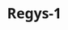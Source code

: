 # Regys-1
<!DOCTYPE html>
<html lang="es">
<head>
    <meta charset="UTF-8">
    <meta name="viewport" content="width=device-width, initial-scale=1.0">
    <title>RegyPos - Especialistas en Celulares TECNO</title>
    <style>
        /* Estilos generales */
        * {
            margin: 0;
            padding: 0;
            box-sizing: border-box;
            font-family: 'Segoe UI', Tahoma, Geneva, Verdana, sans-serif;
            scroll-behavior: smooth;
        }
        
        body {
            background-color: #f5f5f5;
            color: #333;
            line-height: 1.6;
        }
        
        /* Header y navegación */
        header {
            background-color: #000;
            padding: 1rem 0;
            position: sticky;
            top: 0;
            z-index: 100;
            box-shadow: 0 2px 10px rgba(0, 0, 0, 0.2);
        }
        
        .container {
            width: 90%;
            max-width: 1200px;
            margin: 0 auto;
        }
        
        .nav-container {
            display: flex;
            justify-content: space-between;
            align-items: center;
        }
        
        .logo {
            height: 60px;
        }
        
        nav ul {
            display: flex;
            list-style: none;
        }
        
        nav ul li {
            margin-left: 2rem;
        }
        
        nav ul li a {
            color: #fff;
            text-decoration: none;
            font-weight: 500;
            transition: color 0.3s;
            font-size: 1.1rem;
        }
        
        nav ul li a:hover {
            color: #00b4ff;
        }
        
        /* Hero section */
        .hero {
            height: 80vh;
            background: linear-gradient(135deg, #000 0%, #222 100%);
            color: white;
            display: flex;
            align-items: center;
            position: relative;
            overflow: hidden;
        }
        
        .hero::before {
            content: '';
            position: absolute;
            top: 0;
            left: 0;
            width: 100%;
            height: 100%;
            background: url('data:image/svg+xml;utf8,<svg xmlns="http://www.w3.org/2000/svg" width="100" height="100" viewBox="0 0 100 100"><circle cx="50" cy="50" r="40" stroke="%2300b4ff" stroke-width="1" fill="none" opacity="0.2"/></svg>');
            background-size: 300px 300px;
            opacity: 0.3;
        }
        
        .hero-content {
            width: 50%;
            position: relative;
            z-index: 1;
        }
        
        .hero h1 {
            font-size: 3.5rem;
            margin-bottom: 1rem;
            line-height: 1.2;
        }
        
        .hero h1 span {
            color: #00b4ff;
        }
        
        .hero p {
            font-size: 1.2rem;
            margin-bottom: 2rem;
            max-width: 600px;
        }
        
        .btn {
            display: inline-block;
            background-color: #00b4ff;
            color: white;
            padding: 0.8rem 2rem;
            border-radius: 30px;
            text-decoration: none;
            font-weight: bold;
            transition: all 0.3s;
            border: 2px solid #00b4ff;
        }
        
        .btn:hover {
            background-color: transparent;
            color: #00b4ff;
        }
        
        .btn-secondary {
            background-color: transparent;
            color: white;
            border: 2px solid white;
            margin-left: 1rem;
        }
        
        .btn-secondary:hover {
            background-color: white;
            color: #000;
        }
        
        .hero-image {
            position: absolute;
            right: 5%;
            bottom: 0;
            width: 40%;
            max-width: 500px;
            animation: float 3s ease-in-out infinite;
        }
        
        @keyframes float {
            0% { transform: translateY(0px); }
            50% { transform: translateY(-20px); }
            100% { transform: translateY(0px); }
        }
        
        /* Sección de video destacado */
        .featured-video {
            padding: 5rem 0;
            background-color: #000;
            color: white;
        }
        
        .video-container {
            display: flex;
            flex-direction: column;
            align-items: center;
            justify-content: center;
        }
        
        .video-wrapper {
            width: 100%;
            max-width: 900px;
            margin: 2rem auto;
            border-radius: 10px;
            overflow: hidden;
            box-shadow: 0 10px 30px rgba(0, 0, 0, 0.5);
            position: relative;
        }
        
        .video-wrapper video {
            width: 100%;
            display: block;
        }
        
        .video-content {
            text-align: center;
            max-width: 800px;
            margin: 0 auto 2rem;
        }
        
        .video-content h2 {
            font-size: 2.5rem;
            margin-bottom: 1rem;
            color: #fff;
        }
        
        .video-content p {
            font-size: 1.2rem;
            color: #ccc;
            margin-bottom: 2rem;
        }
        
        /* Sección de características */
        .features {
            padding: 5rem 0;
            background-color: white;
        }
        
        .section-title {
            text-align: center;
            margin-bottom: 3rem;
        }
        
        .section-title h2 {
            font-size: 2.5rem;
            color: #333;
            margin-bottom: 1rem;
        }
        
        .section-title p {
            color: #777;
            max-width: 700px;
            margin: 0 auto;
        }
        
        .features-grid {
            display: grid;
            grid-template-columns: repeat(auto-fit, minmax(300px, 1fr));
            gap: 2rem;
        }
        
        .feature-card {
            background-color: #f9f9f9;
            border-radius: 10px;
            padding: 2rem;
            text-align: center;
            transition: transform 0.3s, box-shadow 0.3s;
        }
        
        .feature-card:hover {
            transform: translateY(-10px);
            box-shadow: 0 10px 20px rgba(0, 0, 0, 0.1);
        }
        
        .feature-icon {
            font-size: 3rem;
            color: #00b4ff;
            margin-bottom: 1.5rem;
        }
        
        .feature-card h3 {
            font-size: 1.5rem;
            margin-bottom: 1rem;
        }
        
        /* Sección de productos */
        .products {
            padding: 5rem 0;
            background-color: #f5f5f5;
        }
        
        .products-grid {
            display: grid;
            grid-template-columns: repeat(auto-fit, minmax(280px, 1fr));
            gap: 2rem;
        }
        
        .product-card {
            background-color: white;
            border-radius: 10px;
            overflow: hidden;
            box-shadow: 0 5px 15px rgba(0, 0, 0, 0.1);
            transition: transform 0.3s;
        }
        
        .product-card:hover {
            transform: translateY(-10px);
        }
        
        .product-image {
            height: 300px;
            width: 100%;
            object-fit: contain;
            border-bottom: 1px solid #eee;
            padding: 1rem;
            background-color: #f9f9f9;
        }
        
        .product-info {
            padding: 1.5rem;
        }
        
        .product-info h3 {
            font-size: 1.3rem;
            margin-bottom: 0.5rem;
        }
        
        .product-info p {
            color: #777;
            margin-bottom: 1rem;
        }
        
        .product-price {
            font-size: 1.5rem;
            font-weight: bold;
            color: #00b4ff;
            margin-bottom: 1rem;
        }
        
        /* Sección de testimonios */
        .testimonials {
            padding: 5rem 0;
            background-color: #000;
            color: white;
        }
        
        .testimonials .section-title h2 {
            color: white;
        }
        
        .testimonials .section-title p {
            color: #ccc;
        }
        
        .testimonial-grid {
            display: grid;
            grid-template-columns: repeat(auto-fit, minmax(300px, 1fr));
            gap: 2rem;
        }
        
        .testimonial-card {
            background-color: rgba(255, 255, 255, 0.1);
            border-radius: 10px;
            padding: 2rem;
            position: relative;
        }
        
        .testimonial-card::before {
            content: '"';
            position: absolute;
            top: 10px;
            left: 10px;
            font-size: 5rem;
            color: rgba(255, 255, 255, 0.1);
            font-family: Georgia, serif;
        }
        
        .testimonial-text {
            margin-bottom: 1.5rem;
            font-style: italic;
        }
        
        .testimonial-author {
            display: flex;
            align-items: center;
        }
        
        .author-image {
            width: 50px;
            height: 50px;
            border-radius: 50%;
            margin-right: 1rem;
        }
        
        .author-info h4 {
            margin-bottom: 0.2rem;
        }
        
        .author-info p {
            color: #00b4ff;
            font-size: 0.9rem;
        }
        
        /* Sección de contacto */
        .contact {
            padding: 5rem 0;
            background-color: white;
        }
        
        .contact-container {
            display: grid;
            grid-template-columns: repeat(auto-fit, minmax(300px, 1fr));
            gap: 3rem;
        }
        
        .contact-info h3 {
            font-size: 1.8rem;
            margin-bottom: 1.5rem;
            color: #333;
        }
        
        .contact-info p {
            margin-bottom: 1.5rem;
            color: #666;
        }
        
        .contact-details {
            margin-top: 2rem;
        }
        
        .contact-item {
            display: flex;
            align-items: center;
            margin-bottom: 1rem;
        }
        
        .contact-icon {
            width: 40px;
            height: 40px;
            background-color: #00b4ff;
            border-radius: 50%;
            display: flex;
            align-items: center;
            justify-content: center;
            margin-right: 1rem;
            color: white;
            font-size: 1.2rem;
        }
        
        .contact-form {
            background-color: #f9f9f9;
            padding: 2rem;
            border-radius: 10px;
        }
        
        .form-group {
            margin-bottom: 1.5rem;
        }
        
        .form-group label {
            display: block;
            margin-bottom: 0.5rem;
            font-weight: 500;
        }
        
        .form-control {
            width: 100%;
            padding: 0.8rem;
            border: 1px solid #ddd;
            border-radius: 5px;
            font-size: 1rem;
        }
        
        textarea.form-control {
            height: 150px;
            resize: vertical;
        }
        
        .form-btn {
            background-color: #00b4ff;
            color: white;
            border: none;
            padding: 0.8rem 2rem;
            border-radius: 30px;
            font-size: 1rem;
            font-weight: bold;
            cursor: pointer;
            transition: background-color 0.3s;
        }
        
        .form-btn:hover {
            background-color: #0090cc;
        }
        
        /* Footer */
        footer {
            background-color: #111;
            color: white;
            padding: 3rem 0 1rem;
        }
        
        .footer-container {
            display: grid;
            grid-template-columns: repeat(auto-fit, minmax(200px, 1fr));
            gap: 2rem;
            margin-bottom: 2rem;
        }
        
        .footer-logo {
            height: 50px;
            margin-bottom: 1rem;
        }
        
        .footer-about p {
            color: #ccc;
            margin-bottom: 1.5rem;
        }
        
        .social-links {
            display: flex;
        }
        
        .social-link {
            width: 40px;
            height: 40px;
            background-color: rgba(255, 255, 255, 0.1);
            border-radius: 50%;
            display: flex;
            align-items: center;
            justify-content: center;
            margin-right: 0.5rem;
            color: white;
            text-decoration: none;
            transition: background-color 0.3s;
        }
        
        .social-link:hover {
            background-color: #00b4ff;
        }
        
        .footer-links h3, .footer-contact h3, .footer-newsletter h3 {
            font-size: 1.3rem;
            margin-bottom: 1.5rem;
            color: white;
        }
        
        .footer-links ul {
            list-style: none;
        }
        
        .footer-links ul li {
            margin-bottom: 0.8rem;
        }
        
        .footer-links ul li a {
            color: #ccc;
            text-decoration: none;
            transition: color 0.3s;
        }
        
        .footer-links ul li a:hover {
            color: #00b4ff;
        }
        
        .footer-contact p {
            color: #ccc;
            margin-bottom: 0.8rem;
            display: flex;
            align-items: center;
        }
        
        .footer-contact p i {
            margin-right: 0.5rem;
            color: #00b4ff;
        }
        
        .newsletter-form {
            display: flex;
        }
        
        .newsletter-input {
            flex: 1;
            padding: 0.8rem;
            border: none;
            border-radius: 5px 0 0 5px;
            font-size: 0.9rem;
        }
        
        .newsletter-btn {
            background-color: #00b4ff;
            color: white;
            border: none;
            padding: 0 1rem;
            border-radius: 0 5px 5px 0;
            cursor: pointer;
        }
        
        .copyright {
            text-align: center;
            padding-top: 2rem;
            border-top: 1px solid rgba(255, 255, 255, 0.1);
            color: #ccc;
            font-size: 0.9rem;
        }
        
        /* Animaciones */
        @keyframes fadeIn {
            from { opacity: 0; transform: translateY(20px); }
            to { opacity: 1; transform: translateY(0); }
        }
        
        .animate {
            animation: fadeIn 1s ease forwards;
        }
        
        /* Controles de video personalizados */
        .video-controls {
            position: absolute;
            bottom: 0;
            left: 0;
            right: 0;
            background: rgba(0, 0, 0, 0.5);
            display: flex;
            align-items: center;
            padding: 10px;
            opacity: 0;
            transition: opacity 0.3s;
        }
        
        .video-wrapper:hover .video-controls {
            opacity: 1;
        }
        
        .play-btn {
            background: none;
            border: none;
            color: white;
            font-size: 1.5rem;
            cursor: pointer;
            margin-right: 10px;
        }
        
        .progress-bar {
            flex: 1;
            height: 5px;
            background: rgba(255, 255, 255, 0.3);
            cursor: pointer;
            position: relative;
        }
        
        .progress {
            height: 100%;
            background: #00b4ff;
            width: 0;
        }
        
        /* Bienvenida */
        .welcome-banner {
            background-color: #00b4ff;
            color: white;
            text-align: center;
            padding: 1rem 0;
            font-size: 1.2rem;
            font-weight: bold;
            position: relative;
            overflow: hidden;
        }
        
        .welcome-banner::before {
            content: '';
            position: absolute;
            top: 0;
            left: -100%;
            width: 50%;
            height: 100%;
            background: rgba(255, 255, 255, 0.2);
            transform: skewX(-25deg);
            animation: shine 3s infinite;
        }
        
        @keyframes shine {
            0% { left: -100%; }
            20% { left: 100%; }
            100% { left: 100%; }
        }
        
        /* Responsive */
        @media (max-width: 768px) {
            .nav-container {
                flex-direction: column;
                padding: 1rem 0;
            }
            
            nav ul {
                margin-top: 1rem;
                flex-wrap: wrap;
                justify-content: center;
            }
            
            nav ul li {
                margin: 0.5rem;
            }
            
            .hero {
                height: auto;
                padding: 4rem 0;
            }
            
            .hero-content {
                width: 100%;
                text-align: center;
            }
            
            .hero h1 {
                font-size: 2.5rem;
            }
            
            .hero-image {
                position: relative;
                width: 80%;
                margin: 3rem auto 0;
                right: auto;
                bottom: auto;
            }
            
            .btn {
                display: block;
                margin: 1rem auto;
                width: 80%;
                text-align: center;
            }
            
            .btn-secondary {
                margin-left: 0;
            }
            
            .video-wrapper {
                margin: 1rem auto;
            }
        }
        
        /* Estilos para el botón de menú móvil */
        .menu-toggle {
            display: none;
            background: none;
            border: none;
            color: white;
            font-size: 1.5rem;
            cursor: pointer;
        }
        
        @media (max-width: 768px) {
            .menu-toggle {
                display: block;
                position: absolute;
                top: 1.5rem;
                right: 1.5rem;
            }
            
            nav ul {
                display: none;
                width: 100%;
                flex-direction: column;
                text-align: center;
            }
            
            nav ul.show {
                display: flex;
            }
            
            nav ul li {
                margin: 0.5rem 0;
            }
        }
    </style>
</head>
<body>
    <!-- Banner de bienvenida -->
    <div class="welcome-banner">
        ¡Bienvenidos a RegyPos! Distribuidor oficial de celulares TECNO
    </div>

    <!-- Header y navegación -->
    <header>
        <div class="container nav-container">
            <img src="https://hebbkx1anhila5yf.public.blob.vercel-storage.com/WhatsApp%20Image%202025-01-27%20at%208.54.59%20AM-2Gve46XEeGtGzFopYYceeOGFE2cgpl.jpeg" alt="RegyPos Logo" class="logo">
            <button class="menu-toggle" id="menuToggle">☰</button>
            <nav>
                <ul id="navMenu">
                    <li><a href="#inicio">Inicio</a></li>
                    <li><a href="#video">Video</a></li>
                    <li><a href="#productos">Productos</a></li>
                    <li><a href="#caracteristicas">Características</a></li>
                    <li><a href="#testimonios">Testimonios</a></li>
                    <li><a href="#contacto">Contacto</a></li>
                </ul>
            </nav>
        </div>
    </header>

    <!-- Hero section -->
    <section class="hero" id="inicio">
        <div class="container">
            <div class="hero-content">
                <h1>Descubre la Tecnología <span>TECNO</span> con RegyPos</h1>
                <p>Somos distribuidores oficiales de celulares TECNO. Ofrecemos los últimos modelos con la mejor tecnología y al mejor precio del mercado.</p>
                <a href="#productos" class="btn">Ver Productos</a>
                <a href="#contacto" class="btn btn-secondary">Contáctanos</a>
            </div>
            <img src="https://hebbkx1anhila5yf.public.blob.vercel-storage.com/Spark%2030C.jpg-urwYDOjTHW9vDtUXBOhKrWVZDhvC4n.jpeg" alt="Celular TECNO Spark 30C" class="hero-image">
        </div>
    </section>

    <!-- Sección de video destacado -->
    <section class="featured-video" id="video">
        <div class="container">
            <div class="video-content">
                <h2>Descubre el Nuevo TECNO Spark</h2>
                <p>Mira este increíble video del nuevo TECNO Spark y descubre todas sus características y funcionalidades. Un smartphone diseñado para superar tus expectativas.</p>
            </div>
            <div class="video-container">
                <div class="video-wrapper">
                    <video id="featured-video" controls>
                        <source src="https://hebbkx1anhila5yf.public.blob.vercel-storage.com/spark%20-pt44MADAvrqDQQGTSUct4GlFlZT5LS.mp4" type="video/mp4">
                        Tu navegador no soporta videos HTML5.
                    </video>
                </div>
                <a href="#productos" class="btn">Ver Detalles del Producto</a>
            </div>
        </div>
    </section>

    <!-- Sección de características -->
    <section class="features" id="caracteristicas">
        <div class="container">
            <div class="section-title">
                <h2>¿Por qué elegir RegyPos?</h2>
                <p>Somos especialistas en tecnología móvil y ofrecemos los mejores servicios para nuestros clientes.</p>
            </div>
            <div class="features-grid">
                <div class="feature-card">
                    <div class="feature-icon">📱</div>
                    <h3>Últimos Modelos</h3>
                    <p>Tenemos los modelos más recientes de la marca TECNO con las mejores características del mercado.</p>
                </div>
                <div class="feature-card">
                    <div class="feature-icon">💰</div>
                    <h3>Precios Competitivos</h3>
                    <p>Ofrecemos los mejores precios del mercado y promociones exclusivas para nuestros clientes.</p>
                </div>
                <div class="feature-card">
                    <div class="feature-icon">🛠️</div>
                    <h3>Servicio Técnico</h3>
                    <p>Contamos con servicio técnico especializado para reparaciones y mantenimiento de tus dispositivos.</p>
                </div>
                <div class="feature-card">
                    <div class="feature-icon">🚚</div>
                    <h3>Envío Gratuito</h3>
                    <p>Envío gratuito en compras superiores a $500 a cualquier parte del país.</p>
                </div>
                <div class="feature-card">
                    <div class="feature-icon">🔒</div>
                    <h3>Garantía Oficial</h3>
                    <p>Todos nuestros productos cuentan con garantía oficial de la marca TECNO.</p>
                </div>
                <div class="feature-card">
                    <div class="feature-icon">👨‍💼</div>
                    <h3>Asesoría Personalizada</h3>
                    <p>Te asesoramos para que encuentres el dispositivo que mejor se adapte a tus necesidades.</p>
                </div>
            </div>
        </div>
    </section>

    <!-- Sección de productos -->
    <section class="products" id="productos">
        <div class="container">
            <div class="section-title">
                <h2>Nuestros Productos</h2>
                <p>Descubre nuestra selección de celulares TECNO con las mejores características y precios.</p>
            </div>
            <div class="products-grid">
                <div class="product-card">
                    <img src="https://hebbkx1anhila5yf.public.blob.vercel-storage.com/Spark%2030C.jpg-urwYDOjTHW9vDtUXBOhKrWVZDhvC4n.jpeg" alt="TECNO Spark 30C" class="product-image">
                    <div class="product-info">
                        <h3>TECNO Spark 30C</h3>
                        <p>Pantalla de 6.78", 8GB RAM, 128GB almacenamiento, cámara de 50MP</p>
                        <div class="product-price">$279.99</div>
                        <a href="#contacto" class="btn">Comprar Ahora</a>
                    </div>
                </div>
                <div class="product-card">
                    <img src="https://hebbkx1anhila5yf.public.blob.vercel-storage.com/camon%2030%20Pro.jpg-PLelM4TremXL9bCcL32wIktcLgHKUO.jpeg" alt="TECNO Camon 30 Pro" class="product-image">
                    <div class="product-info">
                        <h3>TECNO Camon 30 Pro</h3>
                        <p>Cámara de 108MP, 12GB RAM, 256GB almacenamiento, pantalla AMOLED</p>
                        <div class="product-price">$399.99</div>
                        <a href="#contacto" class="btn">Comprar Ahora</a>
                    </div>
                </div>
                <div class="product-card">
                    <img src="https://hebbkx1anhila5yf.public.blob.vercel-storage.com/Spark%20go%201-QowhzvaX4x4jV8nPVJQc9zmTfHlzb7.png" alt="TECNO Spark Go" class="product-image">
                    <div class="product-info">
                        <h3>TECNO Spark Go</h3>
                        <p>Disponible en blanco y negro, 4GB RAM, 64GB almacenamiento</p>
                        <div class="product-price">$149.99</div>
                        <a href="#contacto" class="btn">Comprar Ahora</a>
                    </div>
                </div>
                <div class="product-card">
                    <img src="/placeholder.svg?height=250&width=250" alt="TECNO Phantom X2" class="product-image">
                    <div class="product-info">
                        <h3>TECNO Phantom X2</h3>
                        <p>Procesador MediaTek, 8GB RAM, 256GB almacenamiento</p>
                        <div class="product-price">$399.99</div>
                        <a href="#contacto" class="btn">Comprar Ahora</a>
                    </div>
                </div>
                <div class="product-card">
                    <img src="/placeholder.svg?height=250&width=250" alt="TECNO Pova 5 Pro" class="product-image">
                    <div class="product-info">
                        <h3>TECNO Pova 5 Pro</h3>
                        <p>Batería 6000mAh, 8GB RAM, 128GB almacenamiento</p>
                        <div class="product-price">$279.99</div>
                        <a href="#contacto" class="btn">Comprar Ahora</a>
                    </div>
                </div>
                <div class="product-card">
                    <img src="/placeholder.svg?height=250&width=250" alt="TECNO Pop 7 Pro" class="product-image">
                    <div class="product-info">
                        <h3>TECNO Pop 7 Pro</h3>
                        <p>Pantalla HD+, 4GB RAM, 64GB almacenamiento</p>
                        <div class="product-price">$149.99</div>
                        <a href="#contacto" class="btn">Comprar Ahora</a>
                    </div>
                </div>
            </div>
        </div>
    </section>

    <!-- Sección de testimonios -->
    <section class="testimonials" id="testimonios">
        <div class="container">
            <div class="section-title">
                <h2>Lo que dicen nuestros clientes</h2>
                <p>Opiniones de clientes satisfechos con nuestros productos y servicios.</p>
            </div>
            <div class="testimonial-grid">
                <div class="testimonial-card">
                    <p class="testimonial-text">Compré mi TECNO Spark 30C en RegyPos y estoy encantado con el servicio. El teléfono es excelente y la atención fue impecable.</p>
                    <div class="testimonial-author">
                        <img src="/placeholder.svg?height=50&width=50" alt="Carlos Rodríguez" class="author-image">
                        <div class="author-info">
                            <h4>Carlos Rodríguez</h4>
                            <p>Cliente desde 2022</p>
                        </div>
                    </div>
                </div>
                <div class="testimonial-card">
                    <p class="testimonial-text">El servicio técnico de RegyPos es excelente. Repararon mi celular en tiempo récord y a un precio muy razonable.</p>
                    <div class="testimonial-author">
                        <img src="/placeholder.svg?height=50&width=50" alt="María López" class="author-image">
                        <div class="author-info">
                            <h4>María López</h4>
                            <p>Cliente desde 2021</p>
                        </div>
                    </div>
                </div>
                <div class="testimonial-card">
                    <p class="testimonial-text">Los precios de RegyPos son inmejorables. Comparé en varias tiendas y aquí encontré el mejor precio para mi TECNO Camon 30 Pro.</p>
                    <div class="testimonial-author">
                        <img src="/placeholder.svg?height=50&width=50" alt="Juan Pérez" class="author-image">
                        <div class="author-info">
                            <h4>Juan Pérez</h4>
                            <p>Cliente desde 2023</p>
                        </div>
                    </div>
                </div>
            </div>
        </div>
    </section>

    <!-- Sección de contacto -->
    <section class="contact" id="contacto">
        <div class="container">
            <div class="section-title">
                <h2>Contáctanos</h2>
                <p>Estamos aquí para ayudarte. Ponte en contacto con nosotros para cualquier consulta o pedido.</p>
            </div>
            <div class="contact-container">
                <div class="contact-info">
                    <h3>Información de Contacto</h3>
                    <p>Si tienes alguna pregunta sobre nuestros productos o servicios, no dudes en contactarnos. Estaremos encantados de atenderte.</p>
                    <div class="contact-details">
                        <div class="contact-item">
                            <div class="contact-icon">📍</div>
                            <p>Av. Principal #123, Ciudad</p>
                        </div>
                        <div class="contact-item">
                            <div class="contact-icon">📞</div>
                            <p>+123 456 7890</p>
                        </div>
                        <div class="contact-item">
                            <div class="contact-icon">✉️</div>
                            <p>info@regypos.com</p>
                        </div>
                        <div class="contact-item">
                            <div class="contact-icon">🕒</div>
                            <p>Lun - Vie: 9:00 AM - 6:00 PM</p>
                        </div>
                    </div>
                </div>
                <div class="contact-form">
                    <form>
                        <div class="form-group">
                            <label for="name">Nombre</label>
                            <input type="text" id="name" class="form-control" required>
                        </div>
                        <div class="form-group">
                            <label for="email">Correo Electrónico</label>
                            <input type="email" id="email" class="form-control" required>
                        </div>
                        <div class="form-group">
                            <label for="phone">Teléfono</label>
                            <input type="tel" id="phone" class="form-control">
                        </div>
                        <div class="form-group">
                            <label for="message">Mensaje</label>
                            <textarea id="message" class="form-control" required></textarea>
                        </div>
                        <button type="submit" class="form-btn">Enviar Mensaje</button>
                    </form>
                </div>
            </div>
        </div>
    </section>

    <!-- Footer -->
    <footer>
        <div class="container">
            <div class="footer-container">
                <div class="footer-about">
                    <img src="https://hebbkx1anhila5yf.public.blob.vercel-storage.com/WhatsApp%20Image%202025-01-27%20at%208.54.59%20AM-2Gve46XEeGtGzFopYYceeOGFE2cgpl.jpeg" alt="RegyPos Logo" class="footer-logo">
                    <p>RegyPos es distribuidor oficial de celulares TECNO. Ofrecemos los últimos modelos con la mejor tecnología y al mejor precio del mercado.</p>
                    <div class="social-links">
                        <a href="#" class="social-link">FB</a>
                        <a href="#" class="social-link">IG</a>
                        <a href="#" class="social-link">TW</a>
                        <a href="#" class="social-link">YT</a>
                    </div>
                </div>
                <div class="footer-links">
                    <h3>Enlaces Rápidos</h3>
                    <ul>
                        <li><a href="#inicio">Inicio</a></li>
                        <li><a href="#video">Video</a></li>
                        <li><a href="#productos">Productos</a></li>
                        <li><a href="#caracteristicas">Características</a></li>
                        <li><a href="#testimonios">Testimonios</a></li>
                        <li><a href="#contacto">Contacto</a></li>
                    </ul>
                </div>
                <div class="footer-contact">
                    <h3>Contacto</h3>
                    <p><i>📍</i> Av. Principal #123, Ciudad</p>
                    <p><i>📞</i> +123 456 7890</p>
                    <p><i>✉️</i> info@regypos.com</p>
                </div>
                <div class="footer-newsletter">
                    <h3>Boletín Informativo</h3>
                    <p>Suscríbete para recibir las últimas novedades y ofertas especiales.</p>
                    <form class="newsletter-form">
                        <input type="email" placeholder="Tu correo electrónico" class="newsletter-input" required>
                        <button type="submit" class="newsletter-btn">→</button>
                    </form>
                </div>
            </div>
            <div class="copyright">
                <p>&copy; 2025 RegyPos. Todos los derechos reservados.</p>
            </div>
        </div>
    </footer>

    <!-- JavaScript para el menú móvil y navegación suave -->
    <script>
        document.addEventListener('DOMContentLoaded', function() {
            const menuToggle = document.getElementById('menuToggle');
            const navMenu = document.getElementById('navMenu');
            
            menuToggle.addEventListener('click', function() {
                navMenu.classList.toggle('show');
            });
            
            // Cerrar menú al hacer clic en un enlace
            const navLinks = document.querySelectorAll('nav ul li a');
            navLinks.forEach(link => {
                link.addEventListener('click', function(e) {
                    // Navegación suave
                    e.preventDefault();
                    const targetId = this.getAttribute('href');
                    const targetSection = document.querySelector(targetId);
                    
                    window.scrollTo({
                        top: targetSection.offsetTop - 80,
                        behavior: 'smooth'
                    });
                    
                    navMenu.classList.remove('show');
                });
            });
            
            // Navegación suave para botones
            const actionButtons = document.querySelectorAll('.btn');
            actionButtons.forEach(button => {
                if (button.getAttribute('href') && button.getAttribute('href').startsWith('#')) {
                    button.addEventListener('click', function(e) {
                        e.preventDefault();
                        const targetId = this.getAttribute('href');
                        const targetSection = document.querySelector(targetId);
                        
                        window.scrollTo({
                            top: targetSection.offsetTop - 80,
                            behavior: 'smooth'
                        });
                    });
                }
            });
            
            // Animación al hacer scroll
            const animateElements = document.querySelectorAll('.feature-card, .product-card, .testimonial-card');
            
            function checkScroll() {
                animateElements.forEach(element => {
                    const elementPosition = element.getBoundingClientRect().top;
                    const screenPosition = window.innerHeight / 1.3;
                    
                    if (elementPosition < screenPosition) {
                        element.classList.add('animate');
                    }
                });
            }
            
            window.addEventListener('scroll', checkScroll);
            checkScroll(); // Verificar elementos visibles al cargar la página
            
            // Reproducción automática del video cuando está en el viewport
            const video = document.getElementById('featured-video');
            
            function checkVideoVisibility() {
                const videoPosition = video.getBoundingClientRect();
                const isVisible = (
                    videoPosition.top >= 0 &&
                    videoPosition.bottom <= window.innerHeight
                );
                
                if (isVisible) {
                    if (video.paused) {
                        // Reproducir solo si el usuario ha interactuado con la página
                        if (document.documentElement.classList.contains('user-interacted')) {
                            video.play();
                        }
                    }
                } else {
                    if (!video.paused) {
                        video.pause();
                    }
                }
            }
            
            // Marcar que el usuario ha interactuado con la página
            document.addEventListener('click', function() {
                document.documentElement.classList.add('user-interacted');
            });
            
            window.addEventListener('scroll', checkVideoVisibility);
            window.addEventListener('resize', checkVideoVisibility);
            checkVideoVisibility();
        });
    </script>
</body>
</html>
